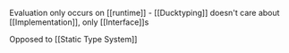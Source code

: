 Evaluation only occurs on [[runtime]] - [[Ducktyping]] doesn't care about [[Implementation]], only [[Interface]]s

Opposed to [[Static Type System]]
